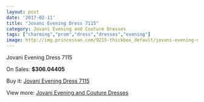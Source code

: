 ```yaml
---
layout: post
date: '2017-02-11'
title: "Jovani Evening Dress 7115"
category: Jovani Evening and Couture Dresses
tags: ["charming","prom","dress","dresses","evening"]
image: http://img.princessan.com/9215-thickbox_default/jovani-evening-dress-7115.jpg
---
```

Jovani Evening Dress 7115

On Sales: **$306.04405**
<a href="https://www.princessan.com/en/jovani-evening-and-couture-dresses/4037-jovani-evening-dress-7115.html"><amp-img layout="responsive" width="600" height="600" src="//img.princessan.com/9215-thickbox_default/jovani-evening-dress-7115.jpg" alt="Jovani Evening Dress 7115 0" /></a>
<a href="https://www.princessan.com/en/jovani-evening-and-couture-dresses/4037-jovani-evening-dress-7115.html"><amp-img layout="responsive" width="600" height="600" src="//img.princessan.com/9216-thickbox_default/jovani-evening-dress-7115.jpg" alt="Jovani Evening Dress 7115 1" /></a>

Buy it: [Jovani Evening Dress 7115](https://www.princessan.com/en/jovani-evening-and-couture-dresses/4037-jovani-evening-dress-7115.html "Jovani Evening Dress 7115")

View more: [Jovani Evening and Couture Dresses](https://www.princessan.com/en/27-jovani-evening-and-couture-dresses "Jovani Evening and Couture Dresses")